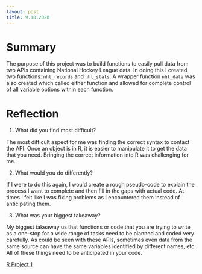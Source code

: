 ```yaml
---
layout: post
title: 9.18.2020
---
```


# Summary  

The purpose of this project was to build functions to easily pull data from two APIs containing National Hockey League data. In doing this I created two functions: `nhl_records` and `nhl_stats`. A wrapper function `nhl_data` was also created which called either function and allowed for complete control of all variable options within each function.

# Reflection

1. What did you find most difficult?

The most difficult aspect for me was finding the correct syntax to contact the API. Once an object is in R, it is easier to manipulate it to get the data that you need. Bringing the correct information into R was challenging for me.

2. What would you do differently?

If I were to do this again, I would create a rough pseudo-code to explain the process I want to complete and then fill in the gaps with actual code. At times I felt like I was fixing problems as I encountered them instead of anticipating them.

3. What was your biggest takeaway?

My biggest takeaway us that functions or code that you are trying to write as a one-stop for a wide range of tasks need to be planned and coded very carefully. As could be seen with these APIs, sometimes even data from the same source can have the same variables identified by different names, etc. All of these things need to be anticipated in your code.


[R Project 1](https://danielbhaines.github.io/ST558/)
